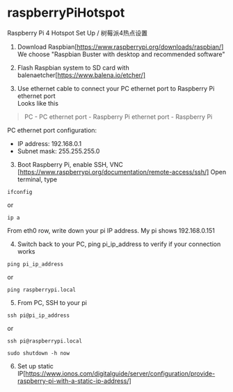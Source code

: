 # raspberryPiHotspot
Raspberry Pi 4 Hotspot Set Up / 树莓派4热点设置

1. Download Raspbian[https://www.raspberrypi.org/downloads/raspbian/]  
We choose "Raspbian Buster with desktop and recommended software"

2. Flash Raspbian system to SD card with balenaetcher[https://www.balena.io/etcher/]

3. Use ethernet cable to connect your PC ethernet port to Raspberry Pi ethernet port  
  Looks like this
  >PC - PC ethernet port - Raspberry Pi ethernet port - Raspberry Pi

 PC ethernet port configuration:  
- IP address: 192.168.0.1
- Subnet mask: 255.255.255.0

3. Boot Raspberry Pi, enable SSH, VNC [https://www.raspberrypi.org/documentation/remote-access/ssh/]
Open terminal, type
```
ifconfig
```
or
```
ip a
```
From eth0 row, write down your pi IP address. My pi shows 192.168.0.151

4. Switch back to your PC, ping pi_ip_address to verify if your connection works
```
ping pi_ip_address
```
or
```
ping raspberrypi.local
```

5. From PC, SSH to your pi
```
ssh pi@pi_ip_address
```
or
```
ssh pi@raspberrypi.local
```
```
sudo shutdown -h now
```

6. Set up static IP[https://www.ionos.com/digitalguide/server/configuration/provide-raspberry-pi-with-a-static-ip-address/]


